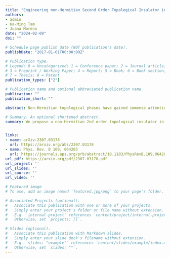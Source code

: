 ```yaml
---
title: "Engineering non-Hermitian Second Order Topological Insulator in Quasicrystals"
authors:
- admin
- Ka-Ming Tam
- Juana Moreno
date: "2024-02-09"
doi: ""

# Schedule page publish date (NOT publication's date).
publishDate: "2017-01-01T00:00:00Z"

# Publication type.
# Legend: 0 = Uncategorized; 1 = Conference paper; 2 = Journal article;
# 3 = Preprint / Working Paper; 4 = Report; 5 = Book; 6 = Book section;
# 7 = Thesis; 8 = Patent
publication_types: ["2"]

# Publication name and optional abbreviated publication name.
publication: ""
publication_short: ""

abstract: Non-Hermitian topological phases have gained immense attention due to their potential to unlock novel features beyond Hermitian bounds. PT-symmetric (Parity Time-reversal symmetric) non-Hermitian models have been studied extensively over the past decade. In recent years, the topological properties of general non-Hermitian models, regardless of the balance between gains and losses, have also attracted vast attention. Here we propose a non-Hermitian second-order topological (SOT) insulator that hosts gapless corner states on a two-dimensional quasi-crystalline lattice (QL). We first construct a non-Hermitian extension of the Bernevig-Hughes-Zhang (BHZ) model on a QL generated by the Amman-Beenker (AB) tiling. This model has real spectra and supports helical edge states. Corner states emerge by adding a proper Wilson mass term that gaps out the edge states. We propose two variations of the mass term that result in fascinating characteristics. In the first variation, we obtain a purely real spectra for the second-order topological phase. In the latter, we get a complex spectra with corner states localized at only two corners. Our findings pave a path to engineering exotic SOT phases where corner states can be localized at designated corners.

# Summary. An optional shortened abstract.
summary: We propose a non-Hermitian 2nd order topological insulator in 2D quasi-crystalline lattice with gapless corner states. We also engineer more exotic topo phases where corner states can be localized at designated corners. 


links:
- name:	arXiv:2307.03178
  url: https://arxiv.org/abs/2307.03178
- name: Phys. Rev. B 109, 064203
  url: https://journals.aps.org/prb/abstract/10.1103/PhysRevB.109.064203
url_pdf: https://arxiv.org/pdf/2307.03178.pdf
url_project: ''
url_slides: ''
url_source: ''
url_video: ''

# Featured image
# To use, add an image named `featured.jpg/png` to your page's folder. 

# Associated Projects (optional).
#   Associate this publication with one or more of your projects.
#   Simply enter your project's folder or file name without extension.
#   E.g. `internal-project` references `content/project/internal-project/index.md`.
#   Otherwise, set `projects: []`.

# Slides (optional).
#   Associate this publication with Markdown slides.
#   Simply enter your slide deck's filename without extension.
#   E.g. `slides: "example"` references `content/slides/example/index.md`.
#   Otherwise, set `slides: ""`.
---
```



